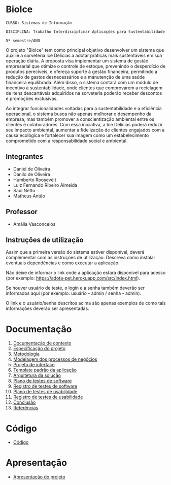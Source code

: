 # BioIce

`CURSO: Sistemas de Informação`

`DISCIPLINA: Trabalho Interdisciplinar Aplicações para Sustentabilidade`

`5º semestre/ANO`

O projeto "BioIce" tem como principal objetivo desenvolver um sistema que auxilie a sorveteria Ice Delícias a adotar práticas mais sustentáveis em sua operação diária. A proposta visa implementar um sistema de gestão empresarial que otimize o controle de estoque, prevenindo o desperdício de produtos perecíveis, e ofereça suporte à gestão financeira, permitindo a redução de gastos desnecessários e a manutenção de uma saúde financeira equilibrada. Além disso, o sistema contará com um módulo de incentivo à sustentabilidade, onde clientes que comprovarem a reciclagem de itens descartáveis adquiridos na sorveteria poderão receber descontos e promoções exclusivas.

Ao integrar funcionalidades voltadas para a sustentabilidade e a eficiência operacional, o sistema busca não apenas melhorar o desempenho da empresa, mas também promover a conscientização ambiental entre os clientes e colaboradores. Com essa iniciativa, a Ice Delícias poderá reduzir seu impacto ambiental, aumentar a fidelização de clientes engajados com a causa ecológica e fortalecer sua imagem como um estabelecimento comprometido com a responsabilidade social e ambiental.

## Integrantes

* Daniel de Oliveira
* Danilo de Oliveira
* Humberto Roosevelt
* Luiz Fernando Ribeiro Almeida
* Saul Netto
* Matheus Antão

## Professor

* Amália Vasconcelos

## Instruções de utilização

Assim que a primeira versão do sistema estiver disponível, deverá complementar com as instruções de utilização. Descreva como instalar eventuais dependências e como executar a aplicação.

Não deixe de informar o link onde a aplicação estará disponível para acesso (por exemplo: https://adota-pet.herokuapp.com/src/index.html).

Se houver usuário de teste, o login e a senha também deverão ser informados aqui (por exemplo: usuário - admin / senha - admin).

O link e o usuário/senha descritos acima são apenas exemplos de como tais informações deverão ser apresentadas.

# Documentação

<ol>
<li><a href="docs/01-Contexto.md"> Documentação de contexto</a></li>
<li><a href="docs/02-Especificacao.md"> Especificação do projeto</a></li>
<li><a href="docs/03-Metodologia.md"> Metodologia</a></li>
<li><a href="docs/04-Modelagem-processos-negocio.md"> Modelagem dos processos de negócios</a></li>
<li><a href="docs/05-Projeto-interface.md"> Projeto de interface</a></li>
<li><a href="docs/06-Template-padrao.md"> Template padrão da aplicação</a></li>
<li><a href="docs/07-Arquitetura-solucao.md"> Arquitetura da solução</a></li>
<li><a href="docs/08-Plano-testes-software.md"> Plano de testes de software</a></li>
<li><a href="docs/09-Registro-testes-software.md"> Registro de testes de software</a></li>
<li><a href="docs/10-Plano-testes-usabilidade.md"> Plano de testes de usabilidade</a></li>
<li><a href="docs/11-Registro-testes-usabilidade.md"> Registro de testes de usabilidade</a></li>
<li><a href="docs/12-Conclusao.md"> Conclusão</a></li>
<li><a href="docs/13-Referencias.md"> Referências</a></li>
</ol>

# Código

* <a href="src/README.md">Código</a>

# Apresentação

* <a href="presentation/README.md">Apresentação do projeto</a>
